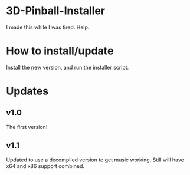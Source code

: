 # 3D-Pinball-Installer
I made this while I was tired. Help.

# How to install/update
Install the new version, and run the installer script.

# Updates

## v1.0
The first version!

## v1.1
Updated to use a decompiled version to get music working.
Still will have x64 and x86 support combined.
